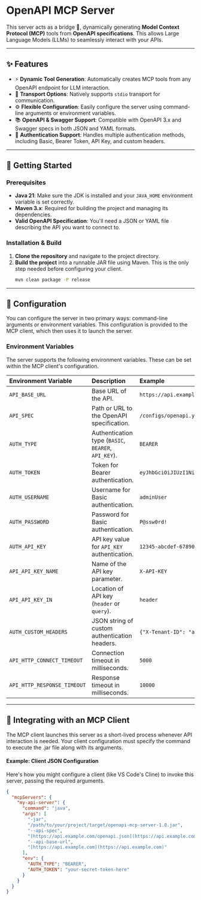 # OpenAPI MCP Server

This server acts as a bridge 🌉, dynamically generating **Model Context Protocol (MCP)** tools from **OpenAPI specifications**. This allows Large Language Models (LLMs) to seamlessly interact with your APIs.

---
## ✨ Features

* ⚡ **Dynamic Tool Generation**: Automatically creates MCP tools from any OpenAPI endpoint for LLM interaction.
* 📡 **Transport Options**: Natively supports `stdio` transport for communication.
* ⚙️ **Flexible Configuration**: Easily configure the server using command-line arguments or environment variables.
* 📚 **OpenAPI & Swagger Support**: Compatible with OpenAPI 3.x and Swagger specs in both JSON and YAML formats.
* 🔑 **Authentication Support**: Handles multiple authentication methods, including Basic, Bearer Token, API Key, and custom headers.

---
## 🚀 Getting Started

### Prerequisites

* **Java 21**: Make sure the JDK is installed and your `JAVA_HOME` environment variable is set correctly.
* **Maven 3.x**: Required for building the project and managing its dependencies.
* **Valid OpenAPI Specification**: You'll need a JSON or YAML file describing the API you want to connect to.

### Installation & Build

1.  **Clone the repository** and navigate to the project directory.
2.  **Build the project** into a runnable JAR file using Maven. This is the only step needed before configuring your client.
    ```bash
    mvn clean package -P release
    ```

---
## 🔧 Configuration

You can configure the server in two primary ways: command-line arguments or environment variables. This configuration is provided to the MCP client, which then uses it to launch the server.

### Environment Variables

The server supports the following environment variables. These can be set within the MCP client's configuration.

| Environment Variable | Description | Example |
| :--- | :--- | :--- |
| `API_BASE_URL` | Base URL of the API. | `https://api.example.com/v1` |
| `API_SPEC` | Path or URL to the OpenAPI specification. | `/configs/openapi.yaml` |
| `AUTH_TYPE` | Authentication type (`BASIC`, `BEARER`, `API_KEY`). | `BEARER` |
| `AUTH_TOKEN` | Token for Bearer authentication. | `eyJhbGciOiJIUzI1NiIsInR5cCI6...` |
| `AUTH_USERNAME` | Username for Basic authentication. | `adminUser` |
| `AUTH_PASSWORD` | Password for Basic authentication. | `P@ssw0rd!` |
| `AUTH_API_KEY` | API key value for `API_KEY` authentication. | `12345-abcdef-67890` |
| `API_API_KEY_NAME`| Name of the API key parameter. | `X-API-KEY` |
| `API_API_KEY_IN` | Location of API key (`header` or `query`). | `header` |
| `AUTH_CUSTOM_HEADERS`| JSON string of custom authentication headers. | `{"X-Tenant-ID": "acme"}` |
| `API_HTTP_CONNECT_TIMEOUT`| Connection timeout in milliseconds. | `5000` |
| `API_HTTP_RESPONSE_TIMEOUT`| Response timeout in milliseconds. | `10000` |

---
## 🔌 Integrating with an MCP Client

The MCP client launches this server as a short-lived process whenever API interaction is needed. Your client configuration must specify the command to execute the .jar file along with its arguments.
#### Example: Client JSON Configuration

Here's how you might configure a client (like VS Code's Cline) to invoke this server, passing the required arguments.

```json
{
  "mcpServers": {
    "my-api-server": {
      "command": "java",
      "args": [
        "-jar",
        "/path/to/your/project/target/openapi-mcp-server-1.0.jar",
        "--api-spec",
        "[https://api.example.com/openapi.json](https://api.example.com/openapi.json)",
        "--api-base-url",
        "[https://api.example.com](https://api.example.com)"
      ],
      "env": {
        "AUTH_TYPE": "BEARER",
        "AUTH_TOKEN": "your-secret-token-here"
      }
    }
  }
}
